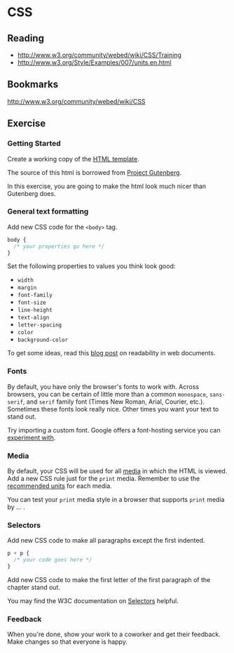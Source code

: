 # CSS

## Reading

* http://www.w3.org/community/webed/wiki/CSS/Training
* http://www.w3.org/Style/Examples/007/units.en.html

## Bookmarks

http://www.w3.org/community/webed/wiki/CSS

## Exercise

### Getting Started

Create a working copy of the [HTML template](css1.html).

The source of this html is borrowed from [Project Gutenberg](http://www.gutenberg.org/files/1162/1162-h/1162-h.htm).

In this exercise, you are going to make the html look much nicer than Gutenberg does.

### General text formatting

Add new CSS code for the `<body>` tag.

```css
body {
  /* your properties go here */
}
```

Set the following properties to values you think look good:

* `width`
* `margin`
* `font-family`
* `font-size`
* `line-height`
* `text-align`
* `letter-spacing`
* `color`
* `background-color`

To get some ideas, read this [blog post](http://www.uxbooth.com/articles/4-tips-and-tricks-for-more-legible-content/) on readability in web documents.

### Fonts

By default, you have only the browser's fonts to work with. Across browsers, you can be certain of little more than a common `monospace`, `sans-serif`, and `serif` family font (Times New Roman, Arial, Courier, etc.). Sometimes these fonts look really nice. Other times you want your text to stand out.

Try importing a custom font. Google offers a font-hosting service you can [experiment with](http://www.google.com/fonts/).

### Media

By default, your CSS will be used for all [media](http://www.w3.org/TR/CSS2/media.html) in which the HTML is viewed. Add a new CSS rule just for the `print` media. Remember to use the [recommended units](http://www.w3.org/Style/Examples/007/units.en.html) for each media.

You can test your `print` media style in a browser that supports `print` media by ... .

### Selectors

Add new CSS code to make all paragraphs except the first indented.

```css
p + p {
  /* your code goes here */
}
```

Add new CSS code to make the first letter of the first paragraph of the chapter stand out.

You may find the W3C documentation on [Selectors](http://www.w3.org/community/webed/wiki/CSS/Selectors) helpful.

### Feedback

When you're done, show your work to a coworker and get their feedback. Make changes so that everyone is happy.
